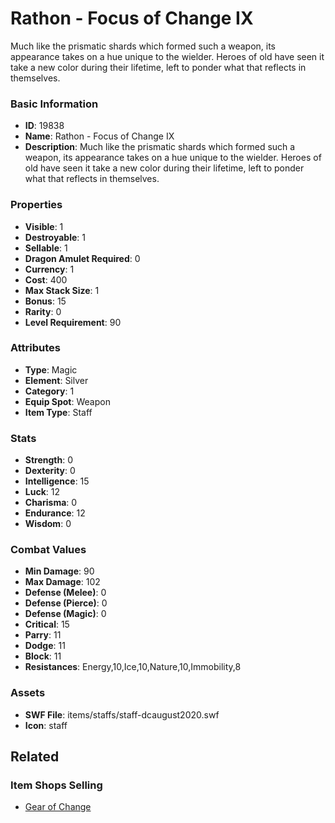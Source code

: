 # Rathon - Focus of Change IX

Much like the prismatic shards which formed such a weapon, its appearance takes on a hue unique to the wielder. Heroes of old have seen it take a new color during their lifetime, left to ponder what that reflects in themselves.

### Basic Information

- **ID**: 19838
- **Name**: Rathon - Focus of Change IX
- **Description**: Much like the prismatic shards which formed such a weapon, its appearance takes on a hue unique to the wielder. Heroes of old have seen it take a new color during their lifetime, left to ponder what that reflects in themselves.

### Properties

- **Visible**: 1
- **Destroyable**: 1
- **Sellable**: 1
- **Dragon Amulet Required**: 0
- **Currency**: 1
- **Cost**: 400
- **Max Stack Size**: 1
- **Bonus**: 15
- **Rarity**: 0
- **Level Requirement**: 90

### Attributes

- **Type**: Magic
- **Element**: Silver
- **Category**: 1
- **Equip Spot**: Weapon
- **Item Type**: Staff

### Stats

- **Strength**: 0
- **Dexterity**: 0
- **Intelligence**: 15
- **Luck**: 12
- **Charisma**: 0
- **Endurance**: 12
- **Wisdom**: 0

### Combat Values

- **Min Damage**: 90
- **Max Damage**: 102
- **Defense (Melee)**: 0
- **Defense (Pierce)**: 0
- **Defense (Magic)**: 0
- **Critical**: 15
- **Parry**: 11
- **Dodge**: 11
- **Block**: 11
- **Resistances**: Energy,10,Ice,10,Nature,10,Immobility,8

### Assets

- **SWF File**: items/staffs/staff-dcaugust2020.swf
- **Icon**: staff

## Related

### Item Shops Selling

- [Gear of Change](../item-shops/675-gear-of-change.md)

